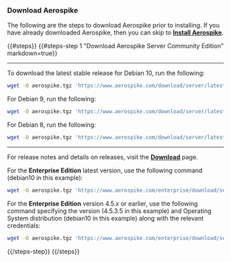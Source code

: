 <a name="download"></a>
### Download Aerospike

The following are the steps to download Aerospike prior to installing. If you have already downloaded Aerospike, then you can skip to **[Install Aerospike](#install)**.

{{#steps}}
{{#steps-step 1 "Download Aerospike Server Community Edition" markdown=true}}

---
To download the latest stable release for Debian 10, run the following:

```bash
wget -O aerospike.tgz 'https://www.aerospike.com/download/server/latest/artifact/debian10'
```

For Debian 9, run the following:

```bash
wget -O aerospike.tgz 'https://www.aerospike.com/download/server/latest/artifact/debian9'
```

For Debian 8, run the following:

```bash
wget -O aerospike.tgz 'https://www.aerospike.com/download/server/latest/artifact/debian8'
```
---

For release notes and details on releases, visit the **[Download](/download)** page.

For the **Enterprise Edition** latest version, use the following command (debian10 in this example):
```bash
wget -O aerospike.tgz 'https://www.aerospike.com/enterprise/download/server/latest/artifact/debian10'
```

For the **Enterprise Edition** version 4.5.x or earlier, use the following command specifying the version (4.5.3.5 in this example) and Operating System distribution (debian10 in this example) along with the relevant credentials:
```bash
wget -O aerospike.tgz 'https://www.aerospike.com/enterprise/download/server/4.5.3.5/artifact/debian10' --user='<user>' --password='<password>'
```

{{/steps-step}}
{{/steps}}
